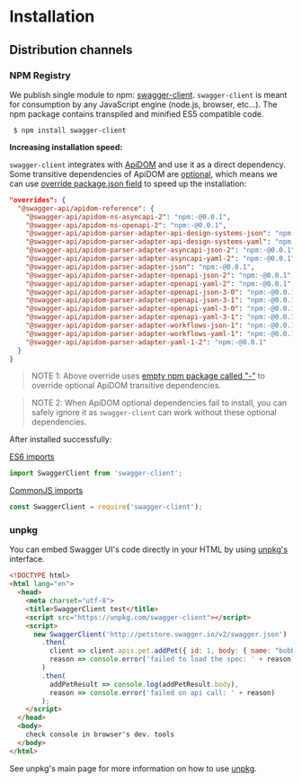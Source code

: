 # Installation

## Distribution channels

### NPM Registry

We publish single module to npm: [swagger-client](https://www.npmjs.com/package/swagger-client).
`swagger-client` is meant for consumption by any JavaScript engine (node.js, browser, etc...).
The npm package contains transpiled and minified ES5 compatible code.

```shell script
 $ npm install swagger-client
``` 

**Increasing installation speed:**

`swagger-client` integrates with [ApiDOM](https://github.com/swagger-api/apidom) and use it
as a direct dependency. Some transitive dependencies of ApiDOM are [optional](https://docs.npmjs.com/cli/v8/configuring-npm/package-json#optionaldependencies),
which means we can use [override package.json field](https://docs.npmjs.com/cli/v8/configuring-npm/package-json#overrides)
to speed up the installation:

```json
"overrides": {
  "@swagger-api/apidom-reference": {
    "@swagger-api/apidom-ns-asyncapi-2": "npm:-@0.0.1",
    "@swagger-api/apidom-ns-openapi-2": "npm:-@0.0.1",
    "@swagger-api/apidom-parser-adapter-api-design-systems-json": "npm:-@0.0.1",
    "@swagger-api/apidom-parser-adapter-api-design-systems-yaml": "npm:-@0.0.1",
    "@swagger-api/apidom-parser-adapter-asyncapi-json-2": "npm:-@0.0.1",
    "@swagger-api/apidom-parser-adapter-asyncapi-yaml-2": "npm:-@0.0.1",
    "@swagger-api/apidom-parser-adapter-json": "npm:-@0.0.1",
    "@swagger-api/apidom-parser-adapter-openapi-json-2": "npm:-@0.0.1",
    "@swagger-api/apidom-parser-adapter-openapi-yaml-2": "npm:-@0.0.1",
    "@swagger-api/apidom-parser-adapter-openapi-json-3-0": "npm:-@0.0.1",
    "@swagger-api/apidom-parser-adapter-openapi-json-3-1": "npm:-@0.0.1",
    "@swagger-api/apidom-parser-adapter-openapi-yaml-3-0": "npm:-@0.0.1",
    "@swagger-api/apidom-parser-adapter-openapi-yaml-3-1": "npm:-@0.0.1",
    "@swagger-api/apidom-parser-adapter-workflows-json-1": "npm:-@0.0.1",
    "@swagger-api/apidom-parser-adapter-workflows-yaml-1": "npm:-@0.0.1",
    "@swagger-api/apidom-parser-adapter-yaml-1-2": "npm:-@0.0.1"
  }
}
```

> NOTE 1: Above override uses [empty npm package called "-"](https://www.npmjs.com/package/-) to override optional ApiDOM transitive dependencies.

> NOTE 2: When ApiDOM optional dependencies fail to install, you can safely ignore it as `swagger-client` can work without these optional dependencies.

After installed successfully:

[ES6 imports](https://developer.mozilla.org/en-US/docs/Web/JavaScript/Reference/Statements/import)
```js
import SwaggerClient from 'swagger-client';
```

[CommonJS imports](https://en.wikipedia.org/wiki/CommonJS)
```js
const SwaggerClient = require('swagger-client');
```

### unpkg

You can embed Swagger UI's code directly in your HTML by using [unpkg's](https://unpkg.com/) interface.

```html
<!DOCTYPE html>
<html lang="en">
  <head>
    <meta charset="utf-8">
    <title>SwaggerClient test</title>
    <script src="https://unpkg.com/swagger-client"></script>
    <script>
      new SwaggerClient('http://petstore.swagger.io/v2/swagger.json')
        .then(
          client => client.apis.pet.addPet({ id: 1, body: { name: "bobby" } }),
          reason => console.error('failed to load the spec: ' + reason)
        )
        .then(
          addPetResult => console.log(addPetResult.body),
          reason => console.error('failed on api call: ' + reason)
        );
    </script>
  </head>
  <body>
    check console in browser's dev. tools
  </body>
</html>
```

See unpkg's main page for more information on how to use [unpkg](https://unpkg.com/).
